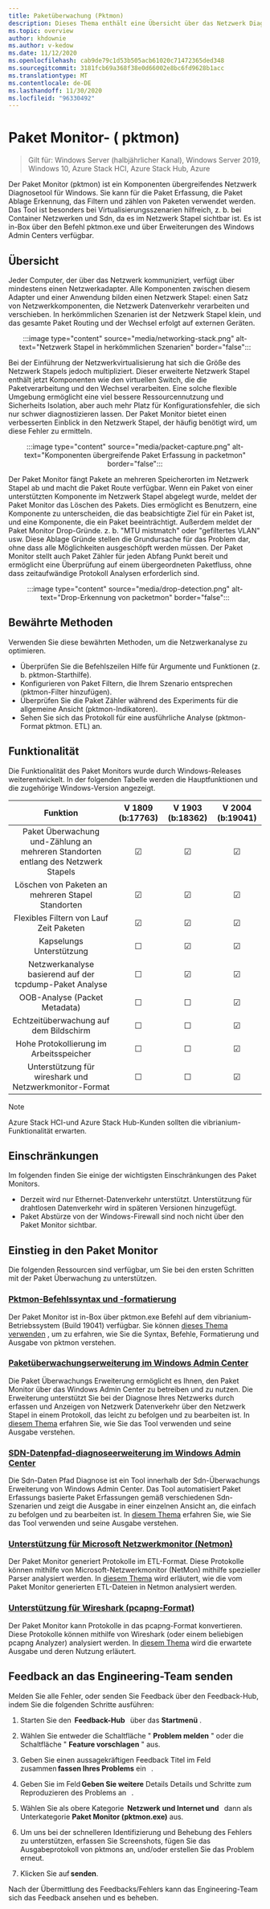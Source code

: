 ```yaml
---
title: Paketüberwachung (Pktmon)
description: Dieses Thema enthält eine Übersicht über das Netzwerk Diagnosetool Paket Monitor (pktmon).
ms.topic: overview
author: khdownie
ms.author: v-kedow
ms.date: 11/12/2020
ms.openlocfilehash: cab9de79c1d53b505acb61020c71472365ded348
ms.sourcegitcommit: 3181fcb69a368f38e0d66002e8bc6fd9628b1acc
ms.translationtype: MT
ms.contentlocale: de-DE
ms.lasthandoff: 11/30/2020
ms.locfileid: "96330492"
---
```

# <a name="packet-monitor-pktmon"></a>Paket Monitor- \( pktmon\)

>Gilt für: Windows Server (halbjährlicher Kanal), Windows Server 2019, Windows 10, Azure Stack HCI, Azure Stack Hub, Azure

Der Paket Monitor (pktmon) ist ein Komponenten übergreifendes Netzwerk Diagnosetool für Windows. Sie kann für die Paket Erfassung, die Paket Ablage Erkennung, das Filtern und zählen von Paketen verwendet werden. Das Tool ist besonders bei Virtualisierungsszenarien hilfreich, z. b. bei Container Netzwerken und Sdn, da es im Netzwerk Stapel sichtbar ist. Es ist in-Box über den Befehl pktmon.exe und über Erweiterungen des Windows Admin Centers verfügbar. 

## <a name="overview"></a>Übersicht

Jeder Computer, der über das Netzwerk kommuniziert, verfügt über mindestens einen Netzwerkadapter. Alle Komponenten zwischen diesem Adapter und einer Anwendung bilden einen Netzwerk Stapel: einen Satz von Netzwerkkomponenten, die Netzwerk Datenverkehr verarbeiten und verschieben. In herkömmlichen Szenarien ist der Netzwerk Stapel klein, und das gesamte Paket Routing und der Wechsel erfolgt auf externen Geräten.

<center>

:::image type="content" source="media/networking-stack.png" alt-text="Netzwerk Stapel in herkömmlichen Szenarien" border="false":::

</center>

Bei der Einführung der Netzwerkvirtualisierung hat sich die Größe des Netzwerk Stapels jedoch multipliziert. Dieser erweiterte Netzwerk Stapel enthält jetzt Komponenten wie den virtuellen Switch, die die Paketverarbeitung und den Wechsel verarbeiten. Eine solche flexible Umgebung ermöglicht eine viel bessere Ressourcennutzung und Sicherheits Isolation, aber auch mehr Platz für Konfigurationsfehler, die sich nur schwer diagnostizieren lassen. Der Paket Monitor bietet einen verbesserten Einblick in den Netzwerk Stapel, der häufig benötigt wird, um diese Fehler zu ermitteln.

<center>

:::image type="content" source="media/packet-capture.png" alt-text="Komponenten übergreifende Paket Erfassung in packetmon" border="false":::

</center>

Der Paket Monitor fängt Pakete an mehreren Speicherorten im Netzwerk Stapel ab und macht die Paket Route verfügbar. Wenn ein Paket von einer unterstützten Komponente im Netzwerk Stapel abgelegt wurde, meldet der Paket Monitor das Löschen des Pakets. Dies ermöglicht es Benutzern, eine Komponente zu unterscheiden, die das beabsichtigte Ziel für ein Paket ist, und eine Komponente, die ein Paket beeinträchtigt. Außerdem meldet der Paket Monitor Drop-Gründe. z. b. "MTU mistmatch" oder "gefiltertes VLAN" usw. Diese Ablage Gründe stellen die Grundursache für das Problem dar, ohne dass alle Möglichkeiten ausgeschöpft werden müssen. Der Paket Monitor stellt auch Paket Zähler für jeden Abfang Punkt bereit und ermöglicht eine Überprüfung auf einem übergeordneten Paketfluss, ohne dass zeitaufwändige Protokoll Analysen erforderlich sind.

<center>

:::image type="content" source="media/drop-detection.png" alt-text="Drop-Erkennung von packetmon" border="false":::

</center>

## <a name="best-practices"></a>Bewährte Methoden

Verwenden Sie diese bewährten Methoden, um die Netzwerkanalyse zu optimieren.

- Überprüfen Sie die Befehlszeilen Hilfe für Argumente und Funktionen (z. b. pktmon-Starthilfe).
- Konfigurieren von Paket Filtern, die Ihrem Szenario entsprechen (pktmon-Filter hinzufügen).
- Überprüfen Sie die Paket Zähler während des Experiments für die allgemeine Ansicht (pktmon-Indikatoren).
- Sehen Sie sich das Protokoll für eine ausführliche Analyse (pktmon-Format pktmon. ETL) an.

## <a name="functionality"></a>Funktionalität

Die Funktionalität des Paket Monitors wurde durch Windows-Releases weiterentwickelt. In der folgenden Tabelle werden die Hauptfunktionen und die zugehörige Windows-Version angezeigt.

| Funktion                                                                  | V 1809 (b:17763) | V 1903 (b:18362) | V 2004 (b:19041) |
|:---------------------------------------------------------------------------:|:----------------:|:----------------:|:----------------:|
| Paket Überwachung und-Zählung an mehreren Standorten entlang des Netzwerk Stapels | &#x2611;         | &#x2611;         | &#x2611;         |
| Löschen von Paketen an mehreren Stapel Standorten                          | &#x2611;         | &#x2611;         | &#x2611;         |
| Flexibles Filtern von Lauf Zeit Paketen                                           | &#x2611;         | &#x2611;         | &#x2611;         |
| Kapselungs Unterstützung                                                       | &#x2610;         | &#x2611;         | &#x2611;         |
| Netzwerkanalyse basierend auf der tcpdump-Paket Analyse                            | &#x2610;         | &#x2611;         | &#x2611;         |
| OOB-Analyse (Packet Metadata)                                              | &#x2610;         | &#x2610;         | &#x2611;         |
| Echtzeitüberwachung auf dem Bildschirm                                       | &#x2610;         | &#x2610;         | &#x2611;         |
| Hohe Protokollierung im Arbeitsspeicher                                               | &#x2610;         | &#x2610;         | &#x2611;         |
| Unterstützung für wireshark und Netzwerkmonitor-Format                                | &#x2610;         | &#x2610;         | &#x2611;         |

>[!NOTE]
>Azure Stack HCI-und Azure Stack Hub-Kunden sollten die vibrianium-Funktionalität erwarten.

## <a name="limitations"></a>Einschränkungen

Im folgenden finden Sie einige der wichtigsten Einschränkungen des Paket Monitors.

- Derzeit wird nur Ethernet-Datenverkehr unterstützt. Unterstützung für drahtlosen Datenverkehr wird in späteren Versionen hinzugefügt.
- Paket Abstürze von der Windows-Firewall sind noch nicht über den Paket Monitor sichtbar. 

## <a name="get-started-with-packet-monitor"></a>Einstieg in den Paket Monitor

Die folgenden Ressourcen sind verfügbar, um Sie bei den ersten Schritten mit der Paket Überwachung zu unterstützen.

### <a name="pktmon-command-syntax-and-formatting"></a>[Pktmon-Befehlssyntax und -formatierung](pktmon-syntax.md)

Der Paket Monitor ist in-Box über pktmon.exe Befehl auf dem vibrianium-Betriebssystem (Build 19041) verfügbar. Sie können [dieses Thema verwenden](pktmon-syntax.md) , um zu erfahren, wie Sie die Syntax, Befehle, Formatierung und Ausgabe von pktmon verstehen.

### <a name="packet-monitoring-extension-in-windows-admin-center"></a>[Paketüberwachungserweiterung im Windows Admin Center](pktmon-wac-extension.md)

Die Paket Überwachungs Erweiterung ermöglicht es Ihnen, den Paket Monitor über das Windows Admin Center zu betreiben und zu nutzen. Die Erweiterung unterstützt Sie bei der Diagnose Ihres Netzwerks durch erfassen und Anzeigen von Netzwerk Datenverkehr über den Netzwerk Stapel in einem Protokoll, das leicht zu befolgen und zu bearbeiten ist. In [diesem Thema](pktmon-wac-extension.md) erfahren Sie, wie Sie das Tool verwenden und seine Ausgabe verstehen.

### <a name="sdn-data-path-diagnostics-extension-in-windows-admin-center"></a>[SDN-Datenpfad-diagnoseerweiterung im Windows Admin Center](pktmon-sdn-data-path-wac-extension.md)

Die Sdn-Daten Pfad Diagnose ist ein Tool innerhalb der Sdn-Überwachungs Erweiterung von Windows Admin Center. Das Tool automatisiert Paket Erfassungs basierte Paket Erfassungen gemäß verschiedenen Sdn-Szenarien und zeigt die Ausgabe in einer einzelnen Ansicht an, die einfach zu befolgen und zu bearbeiten ist. In [diesem Thema](pktmon-sdn-data-path-wac-extension.md) erfahren Sie, wie Sie das Tool verwenden und seine Ausgabe verstehen.

### <a name="microsoft-network-monitor-netmon-support"></a>[Unterstützung für Microsoft Netzwerkmonitor (Netmon)](pktmon-netmon-support.md)

Der Paket Monitor generiert Protokolle im ETL-Format. Diese Protokolle können mithilfe von Microsoft-Netzwerkmonitor (NetMon) mithilfe spezieller Parser analysiert werden. In [diesem Thema](pktmon-netmon-support.md) wird erläutert, wie die vom Paket Monitor generierten ETL-Dateien in Netmon analysiert werden.

### <a name="wireshark-pcapng-format-support"></a>[Unterstützung für Wireshark (pcapng-Format)](pktmon-pcapng-support.md)

Der Paket Monitor kann Protokolle in das pcapng-Format konvertieren. Diese Protokolle können mithilfe von Wireshark (oder einem beliebigen pcapng Analyzer) analysiert werden. In [diesem Thema](pktmon-pcapng-support.md) wird die erwartete Ausgabe und deren Nutzung erläutert.

## <a name="provide-feedback-to-engineering-team"></a>Feedback an das Engineering-Team senden

Melden Sie alle Fehler, oder senden Sie Feedback über den Feedback-Hub, indem Sie die folgenden Schritte ausführen:

1. Starten Sie den  **Feedback-Hub**   über das **Startmenü** .

1. Wählen Sie entweder die Schaltfläche " **Problem melden** " oder die Schaltfläche " **Feature vorschlagen** " aus.

1. Geben Sie einen aussagekräftigen Feedback Titel im Feld zusammen **fassen Ihres Problems** ein   .

1. Geben Sie im Feld **Geben Sie weitere** Details Details und Schritte zum Reproduzieren des Problems an   .

1. Wählen Sie als obere Kategorie  **Netzwerk und Internet und**   dann als Unterkategorie **Paket Monitor (pktmon.exe)** aus.

1. Um uns bei der schnelleren Identifizierung und Behebung des Fehlers zu unterstützen, erfassen Sie Screenshots, fügen Sie das Ausgabeprotokoll von pktmons an, und/oder erstellen Sie das Problem erneut.

1. Klicken Sie auf **senden**.

Nach der Übermittlung des Feedbacks/Fehlers kann das Engineering-Team sich das Feedback ansehen und es beheben.
